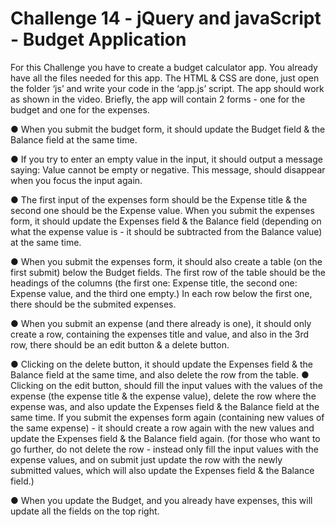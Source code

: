 # Challenge 14 - jQuery and javaScript - Budget Application

For this Challenge you have to create a budget calculator app. You already have all
the files needed for this app. The HTML & CSS are done, just open the folder
‘js’ and write your code in the ‘app.js’ script. The app should work as shown in
the video. Briefly, the app will contain 2 forms - one for the budget and one
for the expenses.

● When you submit the budget form, it should update the Budget field
& the Balance field at the same time.

● If you try to enter an empty value in the input, it should output a
message saying: Value cannot be empty or negative. This message,
should disappear when you focus the input again.

● The first input of the expenses form should be the Expense title & the
second one should be the Expense value. When you submit the
expenses form, it should update the Expenses field & the Balance
field (depending on what the expense value is - it should be subtracted
from the Balance value) at the same time.

● When you submit the expenses form, it should also create a table (on
the first submit) below the Budget fields. The first row of the table
should be the headings of the columns (the first one: Expense title, the
second one: Expense value, and the third one empty.) In each row
below the first one, there should be the submited expenses.

● When you submit an expense (and there already is one), it should only
create a row, containing the expenses title and value, and also in the 3rd
row, there should be an edit button & a delete button.

● Clicking on the delete button, it should update the Expenses field &
the Balance field at the same time, and also delete the row from the
table.
● Clicking on the edit button, should fill the input values with the values
of the expense (the expense title & the expense value), delete the row
where the expense was, and also update the Expenses field & the
Balance field at the same time. If you submit the expenses form again
(containing new values of the same expense) - it should create a row
again with the new values and update the Expenses field & the Balance
field again. (for those who want to go further, do not delete the row -
instead only fill the input values with the expense values, and on submit
just update the row with the newly submitted values, which will also
update the Expenses field & the Balance field.)

● When you update the Budget, and you already have expenses, this will
update all the fields on the top right.